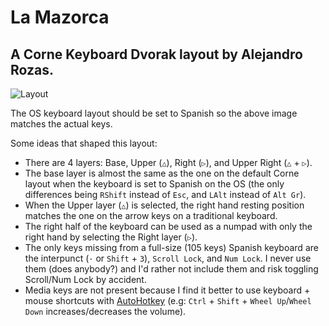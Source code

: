# La Mazorca
## A Corne Keyboard Dvorak layout by Alejandro Rozas.

![Layout](https://user-images.githubusercontent.com/1832140/178291869-ea3c070b-2c0d-45f9-aeb8-00ac6942e847.png)

The OS keyboard layout should be set to Spanish so the above image matches the actual keys.

Some ideas that shaped this layout:
* There are 4 layers: Base, Upper (`△`), Right (`▷`), and Upper Right (`△` + `▷`).
* The base layer is almost the same as the one on the default Corne layout when the keyboard is set to Spanish on the OS (the only differences being `RShift` instead of `Esc`, and `LAlt` instead of `Alt Gr`).
* When the Upper layer (`△`) is selected, the right hand resting position matches the one on the arrow keys on a traditional keyboard.
* The right half of the keyboard can be used as a numpad with only the right hand by selecting the Right layer (`▷`).
* The only keys missing from a full-size (105 keys) Spanish keyboard are the interpunct (`·` or `Shift` + `3`), `Scroll Lock`, and `Num Lock`. I never use them (does anybody?) and I'd rather not include them and risk toggling Scroll/Num Lock by accident.
* Media keys are not present because I find it better to use keyboard + mouse shortcuts with [AutoHotkey](https://www.autohotkey.com/) (e.g: `Ctrl` + `Shift` + `Wheel Up`/`Wheel Down` increases/decreases the volume).
